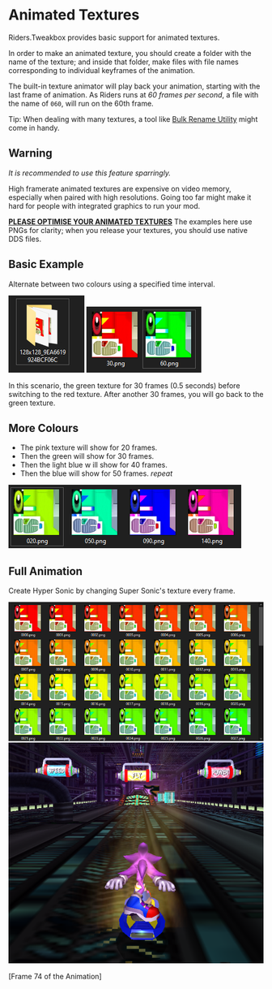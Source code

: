 # Animated Textures

Riders.Tweakbox provides basic support for animated textures.

In order to make an animated texture, you should create a folder with the name of the texture; and inside that folder, make files with file names corresponding to individual keyframes of the animation.

The built-in texture animator will play back your animation, starting with the last frame of animation. As Riders runs at *60 frames per second*, a file with the name of `060`, will run on the 60th frame.

Tip: When dealing with many textures, a tool like [Bulk Rename Utility](https://www.bulkrenameutility.co.uk) might come in handy.

## Warning
*It is recommended to use this feature sparringly.*

High framerate animated textures are expensive on video memory, especially when paired with high resolutions. Going too far might make it hard for people with integrated graphics to run your mod. 

[**PLEASE OPTIMISE YOUR ANIMATED TEXTURES**](./optimizing-textures.md)
The examples here use PNGs for clarity; when you release your textures, you should use native DDS files.

## Basic Example

Alternate between two colours using a specified time interval.

![Screenshot](./Images/Texture_Tutorial_Animated_0.png)
![Screenshot](./Images/Texture_Tutorial_Animated_3.png)

In this scenario, the green texture for 30 frames (0.5 seconds) before switching to the red texture. After another 30 frames, you will go back to the green texture.

## More Colours

- The pink texture will show for 20 frames.
- Then the green will show for 30 frames.
- Then the light blue w ill show for 40 frames.
- Then the blue will show for 50 frames.
*repeat*

![Screenshot](./Images/Texture_Tutorial_Animated_4.png)

## Full Animation

Create Hyper Sonic by changing Super Sonic's texture every frame.

![Screenshot](./Images/Texture_Tutorial_Animated_1.png)
![Screenshot](./Images/Texture_Tutorial_Animated_2.png)

[Frame 74 of the Animation]




